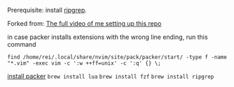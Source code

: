 Prerequisite: install [ripgrep](https://github.com/BurntSushi/ripgrep).

Forked from:
[The full video of me setting up this repo](https://www.youtube.com/watch?v=w7i4amO_zaE)


in case packer installs extensions with the wrong line ending, run this command
```
find /home/rei/.local/share/nvim/site/pack/packer/start/ -type f -name "*.vim" -exec vim -c ':w ++ff=unix' -c ':q' {} \;
```
[install packer](https://github.com/wbthomason/packer.nvim)
`brew install lua`
`brew install fzf`
`brew install ripgrep`


